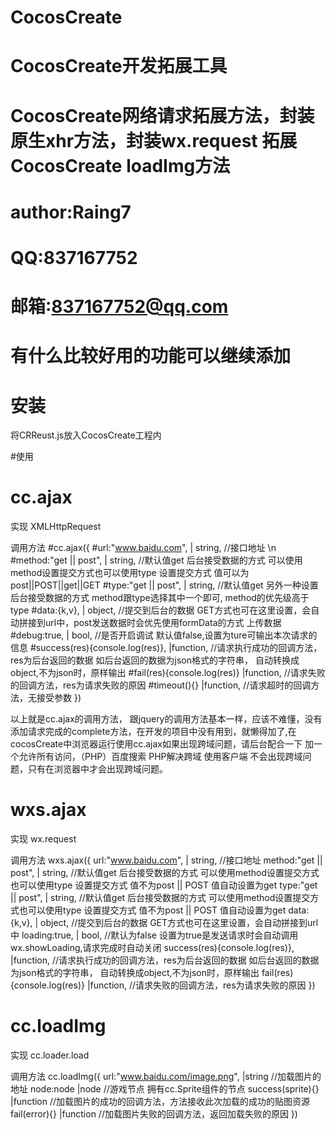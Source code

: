 # CocosCreate
# CocosCreate开发拓展工具
# CocosCreate网络请求拓展方法，封装原生xhr方法，封装wx.request 拓展CocosCreate loadImg方法
# author:Raing7
# QQ:837167752
# 邮箱:837167752@qq.com
# 有什么比较好用的功能可以继续添加


# 安装
将CRReust.js放入CocosCreate工程内

#使用

# cc.ajax

实现
XMLHttpRequest 

调用方法
#cc.ajax({
  #url:"www.baidu.com",      | string,  //接口地址 \n
  #method:"get || post",     | string,  //默认值get 后台接受数据的方式 可以使用method设置提交方式也可以使用type
                                         设置提交方式 值可以为 post||POST||get||GET
  #type:"get || post",       | string,  //默认值get 另外一种设置后台接受数据的方式 method跟type选择其中一个即可,
                                         method的优先级高于type
  #data:{k,v},               | object,  //提交到后台的数据 GET方式也可在这里设置，会自动拼接到url中，post发送数据时会优先使用formData的方式
                                       上传数据
  #debug:true,               | bool,    //是否开启调试 默认值false,设置为ture可输出本次请求的信息
  #success(res){console.log(res)},   |function,    //请求执行成功的回调方法，res为后台返回的数据 如后台返回的数据为json格式的字符串，
                                                  自动转换成object,不为json时，原样输出
  #fail(res){console.log(res)}       |function,    //请求失败的回调方法，res为请求失败的原因
  #timeout(){}                       |function,    //请求超时的回调方法，无接受参数
})

以上就是cc.ajax的调用方法， 跟jquery的调用方法基本一样，应该不难懂，没有添加请求完成的complete方法，在开发的项目中没有用到，就懒得加了,在cocosCreate中浏览器运行使用cc.ajax如果出现跨域问题，请后台配合一下 加一个允许所有访问，（PHP）百度搜索 PHP解决跨域 使用客户端 不会出现跨域问题，只有在浏览器中才会出现跨域问题。

# wxs.ajax

实现
wx.request

调用方法
wxs.ajax({
  url:"www.baidu.com",        | string,  //接口地址
  method:"get || post",       | string,  //默认值get 后台接受数据的方式 可以使用method设置提交方式也可以使用type
                                         设置提交方式 值不为post || POST 值自动设置为get
  type:"get || post",         | string,  //默认值get 后台接受数据的方式 可以使用method设置提交方式也可以使用type
                                         设置提交方式 值不为post || POST 值自动设置为get
  data:{k,v},                 | object,  //提交到后台的数据 GET方式也可在这里设置，会自动拼接到url中
  loading:true,               | bool,    //默认为false 设置为true是发送请求时会自动调用wx.showLoading,请求完成时自动关闭
  success(res){console.log(res)},   |function,    //请求执行成功的回调方法，res为后台返回的数据 如后台返回的数据为json格式的字符串，
                                                  自动转换成object,不为json时，原样输出
  fail(res){console.log(res)}       |function,    //请求失败的回调方法，res为请求失败的原因
})

# cc.loadImg

实现
cc.loader.load

调用方法
cc.loadImg({
  url:"www.baidu.com/image.png",  |string    //加载图片的地址
  node:node                       |node      //游戏节点 拥有cc.Sprite组件的节点
  success(sprite){}               |function  //加载图片的成功的回调方法，方法接收此次加载的成功的贴图资源
  fail(error){}                   |function  //加载图片失败的回调方法，返回加载失败的原因
})

